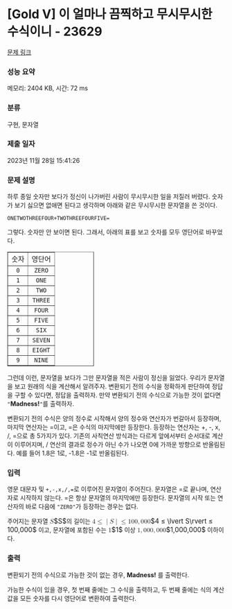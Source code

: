 # [Gold V] 이 얼마나 끔찍하고 무시무시한 수식이니 - 23629 

[문제 링크](https://www.acmicpc.net/problem/23629) 

### 성능 요약

메모리: 2404 KB, 시간: 72 ms

### 분류

구현, 문자열

### 제출 일자

2023년 11월 28일 15:41:26

### 문제 설명

<p>하루 종일 숫자만 보다가 정신이 나가버린 사람이 무시무시한 일을 저질러 버렸다. 숫자가 보기 싫으면 없애면 된다고 생각하며 아래와 같은 무시무시한 문자열을 쓴 것이다.</p>

<p><code>ONETWOTHREEFOUR+TWOTHREEFOURFIVE=</code></p>

<p>그렇다. 숫자만 안 보이면 된다. 그래서, 아래의 표를 보고 숫자를 모두 영단어로 바꾸었다.</p>

<table align="center" border="1" cellpadding="1" cellspacing="1" class="table table-bordered" style="width: 200px;">
	<tbody>
		<tr>
			<td style="text-align: center;">숫자</td>
			<td style="text-align: center;">영단어</td>
		</tr>
		<tr>
			<td style="text-align: center;"><code>0</code></td>
			<td style="text-align: center;"><code>ZERO</code></td>
		</tr>
		<tr>
			<td style="text-align: center;"><code>1</code></td>
			<td style="text-align: center;"><code>ONE</code></td>
		</tr>
		<tr>
			<td style="text-align: center;"><code>2</code></td>
			<td style="text-align: center;"><code>TWO</code></td>
		</tr>
		<tr>
			<td style="text-align: center;"><code>3</code></td>
			<td style="text-align: center;"><code>THREE</code></td>
		</tr>
		<tr>
			<td style="text-align: center;"><code>4</code></td>
			<td style="text-align: center;"><code>FOUR</code></td>
		</tr>
		<tr>
			<td style="text-align: center;"><code>5</code></td>
			<td style="text-align: center;"><code>FIVE</code></td>
		</tr>
		<tr>
			<td style="text-align: center;"><code>6</code></td>
			<td style="text-align: center;"><code>SIX</code></td>
		</tr>
		<tr>
			<td style="text-align: center;"><code>7</code></td>
			<td style="text-align: center;"><code>SEVEN</code></td>
		</tr>
		<tr>
			<td style="text-align: center;"><code>8</code></td>
			<td style="text-align: center;"><code>EIGHT</code></td>
		</tr>
		<tr>
			<td style="text-align: center;"><code>9</code></td>
			<td style="text-align: center;"><code>NINE</code></td>
		</tr>
	</tbody>
</table>

<p>그런데 이런, 문자열을 보다가 그만 문자열을 적은 사람이 정신을 잃었다. 우리가 문자열을 보고 원래의 식을 계산해서 알려주자. 변환되기 전의 수식을 정확하게 판단하여 정답을 구할 수 있다면, 정답을 출력하자. 만약 변환되기 전의 수식으로 가능한 것이 없다면 <code>"</code><strong>Madness!</strong><code>"</code>를 출력하자.</p>

<p>변환되기 전의 수식은 양의 정수로 시작해서 양의 정수와 연산자가 번갈아서 등장하며, 마지막 연산자는 =이고, =은 수식의 마지막에만 등장한다. 등장하는 연산자는 +, -, x, /, =으로 총 5가지가 있다. 기존의 사칙연산 방식과는 다르게 앞에서부터 순서대로 계산이 이루어지며, / 연산의 결과로 정수가 아닌 수가 나오면 0에 가까운 방향으로 반올림된다. 예를 들어 1.8은 1로, -1.8은 -1로 반올림된다.</p>

### 입력 

 <p>영문 대문자 및 <code>+,-,x,/,=</code>로 이루어진 문자열이 주어진다. 문자열은 =로 끝나며, 연산자로 시작하지 않는다. =은 항상 문자열의 마지막에만 등장한다. 문자열의 시작 또는 연산자의 바로 다음에 <code>"ZERO"</code>가 등장하는 경우는 없다.</p>

<p>주어지는 문자열 <mjx-container class="MathJax" jax="CHTML" style="font-size: 109%; position: relative;"><mjx-math class="MJX-TEX" aria-hidden="true"><mjx-mi class="mjx-i"><mjx-c class="mjx-c1D446 TEX-I"></mjx-c></mjx-mi></mjx-math><mjx-assistive-mml unselectable="on" display="inline"><math xmlns="http://www.w3.org/1998/Math/MathML"><mi>S</mi></math></mjx-assistive-mml><span aria-hidden="true" class="no-mathjax mjx-copytext">$S$</span></mjx-container>의 길이는 <mjx-container class="MathJax" jax="CHTML" style="font-size: 109%; position: relative;"><mjx-math class="MJX-TEX" aria-hidden="true"><mjx-mn class="mjx-n"><mjx-c class="mjx-c34"></mjx-c></mjx-mn><mjx-mo class="mjx-n" space="4"><mjx-c class="mjx-c2264"></mjx-c></mjx-mo><mjx-mo class="mjx-n" space="4"><mjx-c class="mjx-c7C"></mjx-c></mjx-mo><mjx-mi class="mjx-i"><mjx-c class="mjx-c1D446 TEX-I"></mjx-c></mjx-mi><mjx-mo class="mjx-n"><mjx-c class="mjx-c7C"></mjx-c></mjx-mo><mjx-mo class="mjx-n" space="4"><mjx-c class="mjx-c2264"></mjx-c></mjx-mo><mjx-mn class="mjx-n" space="4"><mjx-c class="mjx-c31"></mjx-c><mjx-c class="mjx-c30"></mjx-c><mjx-c class="mjx-c30"></mjx-c></mjx-mn><mjx-mo class="mjx-n"><mjx-c class="mjx-c2C"></mjx-c></mjx-mo><mjx-mn class="mjx-n" space="2"><mjx-c class="mjx-c30"></mjx-c><mjx-c class="mjx-c30"></mjx-c><mjx-c class="mjx-c30"></mjx-c></mjx-mn></mjx-math><mjx-assistive-mml unselectable="on" display="inline"><math xmlns="http://www.w3.org/1998/Math/MathML"><mn>4</mn><mo>≤</mo><mo data-mjx-texclass="OPEN" fence="false" stretchy="false">|</mo><mi>S</mi><mo data-mjx-texclass="CLOSE" fence="false" stretchy="false">|</mo><mo>≤</mo><mn>100</mn><mo>,</mo><mn>000</mn></math></mjx-assistive-mml><span aria-hidden="true" class="no-mathjax mjx-copytext">$4 ≤ \lvert S\rvert ≤ 100,000$</span></mjx-container> 이고, 문자열에 포함된 수는 <mjx-container class="MathJax" jax="CHTML" style="font-size: 109%; position: relative;"><mjx-math class="MJX-TEX" aria-hidden="true"><mjx-mn class="mjx-n"><mjx-c class="mjx-c31"></mjx-c></mjx-mn></mjx-math><mjx-assistive-mml unselectable="on" display="inline"><math xmlns="http://www.w3.org/1998/Math/MathML"><mn>1</mn></math></mjx-assistive-mml><span aria-hidden="true" class="no-mathjax mjx-copytext">$1$</span></mjx-container> 이상 <mjx-container class="MathJax" jax="CHTML" style="font-size: 109%; position: relative;"><mjx-math class="MJX-TEX" aria-hidden="true"><mjx-mn class="mjx-n"><mjx-c class="mjx-c31"></mjx-c></mjx-mn><mjx-mo class="mjx-n"><mjx-c class="mjx-c2C"></mjx-c></mjx-mo><mjx-mn class="mjx-n" space="2"><mjx-c class="mjx-c30"></mjx-c><mjx-c class="mjx-c30"></mjx-c><mjx-c class="mjx-c30"></mjx-c></mjx-mn><mjx-mo class="mjx-n"><mjx-c class="mjx-c2C"></mjx-c></mjx-mo><mjx-mn class="mjx-n" space="2"><mjx-c class="mjx-c30"></mjx-c><mjx-c class="mjx-c30"></mjx-c><mjx-c class="mjx-c30"></mjx-c></mjx-mn></mjx-math><mjx-assistive-mml unselectable="on" display="inline"><math xmlns="http://www.w3.org/1998/Math/MathML"><mn>1</mn><mo>,</mo><mn>000</mn><mo>,</mo><mn>000</mn></math></mjx-assistive-mml><span aria-hidden="true" class="no-mathjax mjx-copytext">$1,000,000$</span></mjx-container> 이하이다.</p>

### 출력 

 <p>변환되기 전의 수식으로 가능한 것이 없는 경우, <strong>Madness!</strong> 를 출력한다.</p>

<p>가능한 수식이 있을 경우, 첫 번째 줄에는 그 수식을 출력하고, 두 번째 줄에는 식의 계산값을 모든 숫자를 다시 영단어로 변환하여 출력한다.</p>

